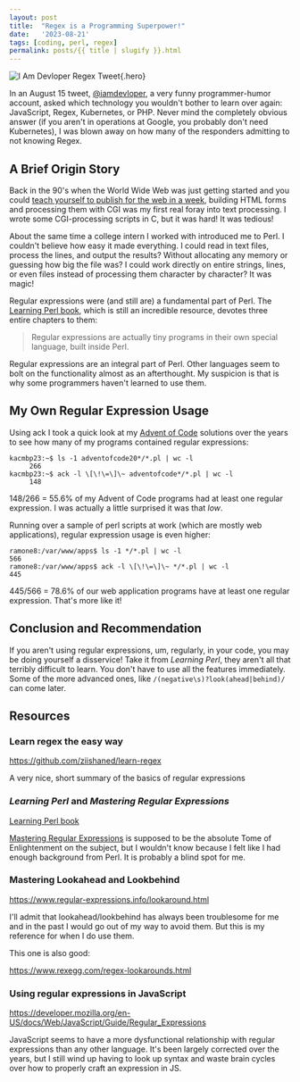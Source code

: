 ```yaml
---
layout: post
title:  "Regex is a Programming Superpower!"
date:   '2023-08-21'
tags: [coding, perl, regex]
permalink: posts/{{ title | slugify }}.html
---
```


![I Am Devloper Regex Tweet](/img/i_am_devloper_regex.png){.hero}

In an August 15 tweet, [@iamdevloper](https://twitter.com/iamdevloper/status/1691353496673513472?s=20), a very funny programmer-humor account, asked which technology you wouldn't bother to learn over again: JavaScript, Regex, Kubernetes, or PHP. Never mind the completely obvious answer (if you aren't in operations at Google, you probably don't need Kubernetes), I was blown away on how many of the responders admitting to not knowing Regex.

<!-- more -->

## A Brief Origin Story

Back in the 90's when the World Wide Web was just getting started and you could [teach yourself to publish for the web in a week](https://www.amazon.com/Teach-Yourself-Publishing-Html-Week/dp/0672306670), building HTML forms and processing them with CGI was my first real foray into text processing. I wrote some CGI-processing scripts in C, but it was hard! It was tedious!

About the same time a college intern I worked with introduced me to Perl. I couldn't believe how easy it made everything. I could read in text files, process the lines, and output the results? Without allocating any memory or guessing how big the file was? I could work directly on entire strings, lines, or even files instead of processing them character by character? It was magic!

Regular expressions were (and still are) a fundamental part of Perl. The [Learning Perl book](https://www.amazon.com/Learning-Perl-Making-Things-Possible-dp-1492094951/dp/1492094951/), which is still an incredible resource, devotes three entire chapters to them:

> Regular expressions are actually tiny programs in their own special language, built inside Perl.

Regular expressions are an integral part of Perl. Other languages seem to bolt on the functionality almost as an afterthought. My suspicion is that is why some programmers haven't learned to use them.

## My Own Regular Expression Usage

Using ack I took a quick look at my [Advent of Code](https://www.adventofcode.com) solutions over the years to see how many of my programs contained regular expressions:

~~~
kacmbp23:~$ ls -1 adventofcode20*/*.pl | wc -l
     266
kacmbp23:~$ ack -l \[\!\=\]\~ adventofcode*/*.pl | wc -l
     148
~~~

148/266 = 55.6% of my Advent of Code programs had at least one regular expression. I was actually a little surprised it was that *low*.

Running over a sample of perl scripts at work (which are mostly web applications), regular expression usage is even higher:

~~~
ramone8:/var/www/apps$ ls -1 */*.pl | wc -l
566
ramone8:/var/www/apps$ ack -l \[\!\=\]\~ */*.pl | wc -l
445
~~~

445/566 = 78.6% of our web application programs have at least one regular expression. That's more like it!

## Conclusion and Recommendation

If you aren't using regular expressions, um, regularly, in your code, you may be doing yourself a disservice! Take it from *Learning Perl*, they aren't all that terribly difficult to learn. You don't have to use all the features immediately. Some of the more advanced ones, like `/(negative\s)?look(ahead|behind)/` can come later.

## Resources

### Learn regex the easy way

<https://github.com/ziishaned/learn-regex>

A very nice, short summary of the basics of regular expressions

### _Learning Perl_ and _Mastering Regular Expressions_

[Learning Perl book](https://www.amazon.com/Learning-Perl-Making-Things-Possible-dp-1492094951/dp/1492094951/)

[Mastering Regular Expressions](https://www.amazon.com/Mastering-Regular-Expressions-Jeffrey-Friedl/dp/0596528124/) is supposed to be the absolute Tome of Enlightenment on the subject, but I wouldn't know because I felt like I had enough background from Perl. It is probably a blind spot for me.

### Mastering Lookahead and Lookbehind

<https://www.regular-expressions.info/lookaround.html>

I'll admit that lookahead/lookbehind has always been troublesome for me and in the past I would go out of my way to avoid them. But this is my reference for when I do use them.

This one is also good:

<https://www.rexegg.com/regex-lookarounds.html>

### Using regular expressions in JavaScript

<https://developer.mozilla.org/en-US/docs/Web/JavaScript/Guide/Regular_Expressions>

JavaScript seems to have a more dysfunctional relationship with regular expressions than any other language. It's been largely corrected over the years, but I still wind up having to look up syntax and waste brain cycles over how to properly craft an expression in JS.

